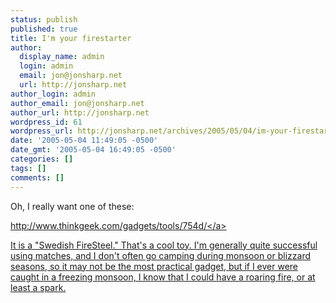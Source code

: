```yaml
---
status: publish
published: true
title: I'm your firestarter
author:
  display_name: admin
  login: admin
  email: jon@jonsharp.net
  url: http://jonsharp.net
author_login: admin
author_email: jon@jonsharp.net
author_url: http://jonsharp.net
wordpress_id: 61
wordpress_url: http://jonsharp.net/archives/2005/05/04/im-your-firestarter/
date: '2005-05-04 11:49:05 -0500'
date_gmt: '2005-05-04 16:49:05 -0500'
categories: []
tags: []
comments: []
---
```

<p>Oh, I really want one of these:</p>
<p><a href="http:&#47;&#47;www.thinkgeek.com&#47;gadgets&#47;tools&#47;754d&#47;">http:&#47;&#47;www.thinkgeek.com&#47;gadgets&#47;tools&#47;754d&#47;<&#47;a></p>
<p>It is a "Swedish FireSteel."  That's a cool toy.  I'm generally quite successful using matches, and I don't often go camping during monsoon or blizzard seasons, so it may not be the most practical gadget, but if I ever were caught in a freezing monsoon, I know that I could have a roaring fire, or at least a spark.</p>

